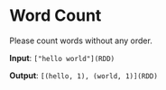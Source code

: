 # Word Count   

Please count words without any order.

**Input**: `["hello world"](RDD)` 

**Output**: `[(hello, 1), (world, 1)](RDD)`
